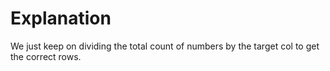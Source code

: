 # Explanation

We just keep on dividing the total count of numbers by the target col to get the correct rows.